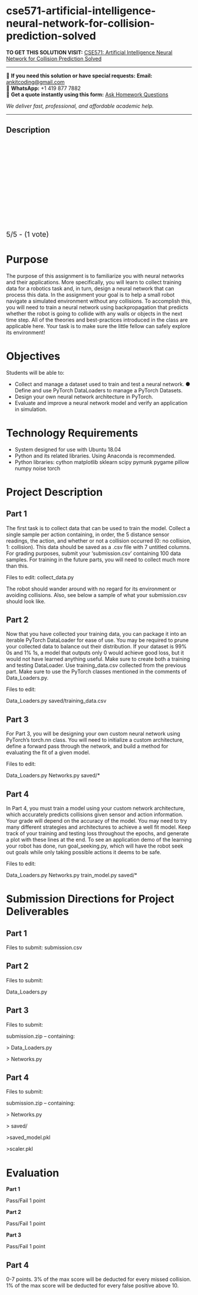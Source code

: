 # cse571-artificial-intelligence-neural-network-for-collision-prediction-solved
**TO GET THIS SOLUTION VISIT:** [CSE571: Artificial Intelligence Neural Network for Collision Prediction Solved](https://www.ankitcodinghub.com/product/cse571-artificial-intelligence-neural-network-for-collision-prediction-solved/)


---

📩 **If you need this solution or have special requests:** **Email:** ankitcoding@gmail.com  
📱 **WhatsApp:** +1 419 877 7882  
📄 **Get a quote instantly using this form:** [Ask Homework Questions](https://www.ankitcodinghub.com/services/ask-homework-questions/)

*We deliver fast, professional, and affordable academic help.*

---

<h2>Description</h2>



<div class="kk-star-ratings kksr-auto kksr-align-center kksr-valign-top" data-payload="{&quot;align&quot;:&quot;center&quot;,&quot;id&quot;:&quot;98809&quot;,&quot;slug&quot;:&quot;default&quot;,&quot;valign&quot;:&quot;top&quot;,&quot;ignore&quot;:&quot;&quot;,&quot;reference&quot;:&quot;auto&quot;,&quot;class&quot;:&quot;&quot;,&quot;count&quot;:&quot;1&quot;,&quot;legendonly&quot;:&quot;&quot;,&quot;readonly&quot;:&quot;&quot;,&quot;score&quot;:&quot;5&quot;,&quot;starsonly&quot;:&quot;&quot;,&quot;best&quot;:&quot;5&quot;,&quot;gap&quot;:&quot;4&quot;,&quot;greet&quot;:&quot;Rate this product&quot;,&quot;legend&quot;:&quot;5\/5 - (1 vote)&quot;,&quot;size&quot;:&quot;24&quot;,&quot;title&quot;:&quot;CSE571: Artificial Intelligence  Neural Network for Collision Prediction Solved&quot;,&quot;width&quot;:&quot;138&quot;,&quot;_legend&quot;:&quot;{score}\/{best} - ({count} {votes})&quot;,&quot;font_factor&quot;:&quot;1.25&quot;}">

<div class="kksr-stars">

<div class="kksr-stars-inactive">
            <div class="kksr-star" data-star="1" style="padding-right: 4px">


<div class="kksr-icon" style="width: 24px; height: 24px;"></div>
        </div>
            <div class="kksr-star" data-star="2" style="padding-right: 4px">


<div class="kksr-icon" style="width: 24px; height: 24px;"></div>
        </div>
            <div class="kksr-star" data-star="3" style="padding-right: 4px">


<div class="kksr-icon" style="width: 24px; height: 24px;"></div>
        </div>
            <div class="kksr-star" data-star="4" style="padding-right: 4px">


<div class="kksr-icon" style="width: 24px; height: 24px;"></div>
        </div>
            <div class="kksr-star" data-star="5" style="padding-right: 4px">


<div class="kksr-icon" style="width: 24px; height: 24px;"></div>
        </div>
    </div>

<div class="kksr-stars-active" style="width: 138px;">
            <div class="kksr-star" style="padding-right: 4px">


<div class="kksr-icon" style="width: 24px; height: 24px;"></div>
        </div>
            <div class="kksr-star" style="padding-right: 4px">


<div class="kksr-icon" style="width: 24px; height: 24px;"></div>
        </div>
            <div class="kksr-star" style="padding-right: 4px">


<div class="kksr-icon" style="width: 24px; height: 24px;"></div>
        </div>
            <div class="kksr-star" style="padding-right: 4px">


<div class="kksr-icon" style="width: 24px; height: 24px;"></div>
        </div>
            <div class="kksr-star" style="padding-right: 4px">


<div class="kksr-icon" style="width: 24px; height: 24px;"></div>
        </div>
    </div>
</div>


<div class="kksr-legend" style="font-size: 19.2px;">
            5/5 - (1 vote)    </div>
    </div>
<h1>Purpose</h1>
The purpose of this assignment is to familiarize you with neural networks and their applications. More specifically, you will learn to collect training data for a robotics task and, in turn, design a neural network that can process this data. In the assignment your goal is to help a small robot navigate a simulated environment without any collisions. To accomplish this, you will need to train a neural network using backpropagation that predicts whether the robot is going to collide with any walls or objects in the next time step. All of the theories and best-practices introduced in the class are applicable here. Your task is to make sure the little fellow can safely explore its environment!

<h1>Objectives</h1>
Students will be able to:

<ul>
<li>Collect and manage a dataset used to train and test a neural network. ● Define and use PyTorch DataLoaders to manage a PyTorch Datasets.</li>
<li>Design your own neural network architecture in PyTorch.</li>
<li>Evaluate and improve a neural network model and verify an application in simulation.</li>
</ul>
<h1>Technology Requirements</h1>
<ul>
<li>System designed for use with Ubuntu 18.04</li>
<li>Python and its related libraries. Using Anaconda is recommended.</li>
<li>Python libraries: cython matplotlib sklearn scipy pymunk pygame pillow numpy noise torch</li>
</ul>
<h1>Project Description</h1>
<h2>Part 1</h2>
The first task is to collect data that can be used to train the model. Collect a single sample per action containing, in order, the 5 distance sensor readings, the action, and whether or not a collision occurred (0: no collision, 1: collision). This data should be saved as a .csv file with 7 untitled columns. For grading purposes, submit your ‘submission.csv’ containing 100 data samples. For training in the future parts, you will need to collect much more than this.

Files to edit: collect_data.py

The robot should wander around with no regard for its environment or avoiding collisions. Also, see below a sample of what your submission.csv should look like.

<h2>Part 2</h2>
Now that you have collected your training data, you can package it into an iterable PyTorch DataLoader for ease of use. You may be required to prune your collected data to balance out their distribution. If your dataset is 99% 0s and 1% 1s, a model that outputs only 0 would achieve good loss, but it would not have learned anything useful. Make sure to create both a training and testing DataLoader. Use training_data.csv collected from the previous part. Make sure to use the PyTorch classes mentioned in the comments of Data_Loaders.py.

Files to edit:

Data_Loaders.py saved/training_data.csv

<h2>Part 3</h2>
For Part 3, you will be designing your own custom neural network using PyTorch’s torch.nn class. You will need to initialize a custom architecture, define a forward pass through the network, and build a method for evaluating the fit of a given model.

Files to edit:

Data_Loaders.py Networks.py saved/*

<h2>Part 4</h2>
In Part 4, you must train a model using your custom network architecture, which accurately predicts collisions given sensor and action information. Your grade will depend on the accuracy of the model. You may need to try many different strategies and architectures to achieve a well fit model. Keep track of your training and testing loss throughout the epochs, and generate a plot with these lines at the end. To see an application demo of the learning your robot has done, run goal_seeking.py, which will have the robot seek out goals while only taking possible actions it deems to be safe.

Files to edit:

Data_Loaders.py Networks.py train_model.py saved/*

<h1>Submission Directions for Project Deliverables</h1>
<h2>Part 1</h2>
Files to submit: submission.csv

<h2>Part 2</h2>
Files to submit:

Data_Loaders.py

<h2>Part 3</h2>
Files to submit:

submission.zip – containing:

&gt; Data_Loaders.py

&gt; Networks.py

<h2>Part 4</h2>
Files to submit:

submission.zip – containing:

&gt; Networks.py

&gt; saved/

&gt;saved_model.pkl

&gt;scaler.pkl

<h1>Evaluation</h1>
<strong>Part 1</strong>

Pass/Fail 1 point

<strong>Part 2</strong>

Pass/Fail 1 point

<strong>Part 3</strong>

Pass/Fail 1 point

<h2>Part 4</h2>
0-7 points. 3% of the max score will be deducted for every missed collision. 1% of the max score will be deducted for every false positive above 10.
